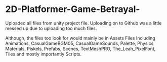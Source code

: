 # 2D-Platformer-Game-Betrayal-

Uploaded all files from unity project file. Uploading on to Github was a little messed up due to uploading too much files.

Although, the files too look for would mainly be in Assets 
Files Including Animations, CasualGameBGM05, CasualGameSounds, Palette, Physics Materials, Piskels, Prefabs, Scenes, TextMeshPRO, The_Leah_PixelFont, Tiles and mostly importantly Scripts.
